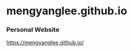 # mengyanglee.github.io

### Personal Website
https://mengyanglee.github.io/

<!-- 
### Exploring Interactive Interfaces
Fallen Leaves https://mengyanglee.github.io/Fallen-leaves/

SonicPersona https://mengyanglee.github.io/SonicPersona/

-->
